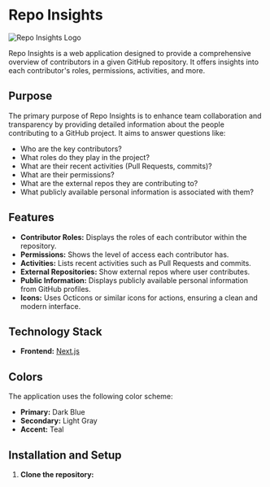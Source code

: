 # Repo Insights

![Repo Insights Logo](https://via.placeholder.com/150?text=Repo+Insights)

Repo Insights is a web application designed to provide a comprehensive overview of contributors in a given GitHub repository. It offers insights into each contributor's roles, permissions, activities, and more.

## Purpose

The primary purpose of Repo Insights is to enhance team collaboration and transparency by providing detailed information about the people contributing to a GitHub project. It aims to answer questions like:

-   Who are the key contributors?
-   What roles do they play in the project?
-   What are their recent activities (Pull Requests, commits)?
-   What are their permissions?
-  What are the external repos they are contributing to?
-   What publicly available personal information is associated with them?

## Features

-   **Contributor Roles:** Displays the roles of each contributor within the repository.
-   **Permissions:** Shows the level of access each contributor has.
-   **Activities:** Lists recent activities such as Pull Requests and commits.
-   **External Repositories:** Show external repos where user contributes.
-   **Public Information:** Displays publicly available personal information from GitHub profiles.
-   **Icons:** Uses Octicons or similar icons for actions, ensuring a clean and modern interface.

## Technology Stack

-   **Frontend:** [Next.js](https://nextjs.org/)

## Colors

The application uses the following color scheme:

-   **Primary:** Dark Blue
-   **Secondary:** Light Gray
-   **Accent:** Teal

## Installation and Setup

1.  **Clone the repository:**

